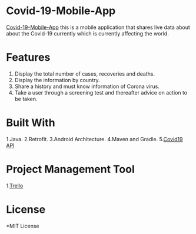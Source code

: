 # Covid-19-Mobile-App
[Covid-19-Mobile-App](https://github.com/LennyDennis/Covid-19-Mobile-App) this is a mobile application that shares live data about about the Covid-19 currently which is currently affecting the world.

# Features
1. Display the total number of cases, recoveries and deaths.
2. Display the information by country.
3. Share a history and must know information of Corona virus.
4. Take a user through a screening test and thereafter advice on action to be taken.

# Built With
1.Java.
2.Retrofit.
3.Android Architecture.
4.Maven and Gradle.
5.[Covid19 API](https://covid19api.com/)


# Project Management Tool
1.[Trello](https://trello.com/)

# License
*MIT License
